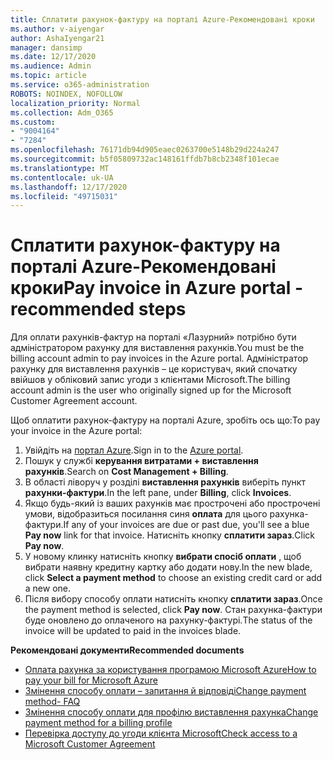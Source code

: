 ```yaml
---
title: Сплатити рахунок-фактуру на порталі Azure-Рекомендовані кроки
ms.author: v-aiyengar
author: AshaIyengar21
manager: dansimp
ms.date: 12/17/2020
ms.audience: Admin
ms.topic: article
ms.service: o365-administration
ROBOTS: NOINDEX, NOFOLLOW
localization_priority: Normal
ms.collection: Adm_O365
ms.custom:
- "9004164"
- "7284"
ms.openlocfilehash: 76171db94d905eaec0263700e5148b29d224a247
ms.sourcegitcommit: b5f05809732ac148161ffdb7b8cb2348f101ecae
ms.translationtype: MT
ms.contentlocale: uk-UA
ms.lasthandoff: 12/17/2020
ms.locfileid: "49715031"
---
```

# <a name="pay-invoice-in-azure-portal---recommended-steps"></a><span data-ttu-id="cf88d-102">Сплатити рахунок-фактуру на порталі Azure-Рекомендовані кроки</span><span class="sxs-lookup"><span data-stu-id="cf88d-102">Pay invoice in Azure portal - recommended steps</span></span>

<span data-ttu-id="cf88d-103">Для оплати рахунків-фактур на порталі «Лазурний» потрібно бути адміністратором рахунку для виставлення рахунків.</span><span class="sxs-lookup"><span data-stu-id="cf88d-103">You must be the billing account admin to pay invoices in the Azure portal.</span></span> <span data-ttu-id="cf88d-104">Адміністратор рахунку для виставлення рахунків – це користувач, який спочатку ввійшов у обліковий запис угоди з клієнтами Microsoft.</span><span class="sxs-lookup"><span data-stu-id="cf88d-104">The billing account admin is the user who originally signed up for the Microsoft Customer Agreement account.</span></span> 

<span data-ttu-id="cf88d-105">Щоб оплатити рахунок-фактуру на порталі Azure, зробіть ось що:</span><span class="sxs-lookup"><span data-stu-id="cf88d-105">To pay your invoice in the Azure portal:</span></span> 

1. <span data-ttu-id="cf88d-106">Увійдіть на [портал Azure](https://portal.azure.com/).</span><span class="sxs-lookup"><span data-stu-id="cf88d-106">Sign in to the [Azure portal](https://portal.azure.com/).</span></span>
1. <span data-ttu-id="cf88d-107">Пошук у службі **керування витратами + виставлення рахунків**.</span><span class="sxs-lookup"><span data-stu-id="cf88d-107">Search on **Cost Management + Billing**.</span></span>
1. <span data-ttu-id="cf88d-108">В області ліворуч у розділі **виставлення рахунків** виберіть пункт **рахунки-фактури**.</span><span class="sxs-lookup"><span data-stu-id="cf88d-108">In the left pane, under **Billing**, click **Invoices**.</span></span>
1. <span data-ttu-id="cf88d-109">Якщо будь-який із ваших рахунків має прострочені або прострочені умови, відобразиться посилання синя **оплата** для цього рахунка-фактури.</span><span class="sxs-lookup"><span data-stu-id="cf88d-109">If any of your invoices are due or past due, you'll see a blue **Pay now** link for that invoice.</span></span> <span data-ttu-id="cf88d-110">Натисніть кнопку **сплатити зараз**.</span><span class="sxs-lookup"><span data-stu-id="cf88d-110">Click **Pay now**.</span></span>
1. <span data-ttu-id="cf88d-111">У новому клинку натисніть кнопку **вибрати спосіб оплати** , щоб вибрати наявну кредитну картку або додати нову.</span><span class="sxs-lookup"><span data-stu-id="cf88d-111">In the new blade, click **Select a payment method** to choose an existing credit card or add a new one.</span></span>
1. <span data-ttu-id="cf88d-112">Після вибору способу оплати натисніть кнопку **сплатити зараз**.</span><span class="sxs-lookup"><span data-stu-id="cf88d-112">Once the payment method is selected, click **Pay now**.</span></span>
<span data-ttu-id="cf88d-113">Стан рахунка-фактури буде оновлено до оплаченого на рахунку-фактурі.</span><span class="sxs-lookup"><span data-stu-id="cf88d-113">The status of the invoice will be updated to paid in the invoices blade.</span></span>

<span data-ttu-id="cf88d-114">**Рекомендовані документи**</span><span class="sxs-lookup"><span data-stu-id="cf88d-114">**Recommended documents**</span></span>

- [<span data-ttu-id="cf88d-115">Оплата рахунка за користування програмою Microsoft Azure</span><span class="sxs-lookup"><span data-stu-id="cf88d-115">How to pay your bill for Microsoft Azure</span></span>](https://docs.microsoft.com/azure/cost-management-billing/understand/pay-bill)
- [<span data-ttu-id="cf88d-116">Змінення способу оплати – запитання й відповіді</span><span class="sxs-lookup"><span data-stu-id="cf88d-116">Change payment method- FAQ</span></span>](https://docs.microsoft.com/azure/billing/billing-how-to-change-credit-card?WT.mc_id=Portal-Microsoft_Azure_Support#frequently-asked-questions)
- [<span data-ttu-id="cf88d-117">Змінення способу оплати для профілю виставлення рахунка</span><span class="sxs-lookup"><span data-stu-id="cf88d-117">Change payment method for a billing profile</span></span>](https://docs.microsoft.com/azure/cost-management-billing/manage/change-credit-card?WT.mc_id=Portal-Microsoft_Azure_Support#manage-credit-cards-for-a-microsoft-customer-agreement)
- [<span data-ttu-id="cf88d-118">Перевірка доступу до угоди клієнта Microsoft</span><span class="sxs-lookup"><span data-stu-id="cf88d-118">Check access to a Microsoft Customer Agreement</span></span>](https://docs.microsoft.com/azure/cost-management-billing/manage/change-credit-card?WT.mc_id=Portal-Microsoft_Azure_Support%22%20%5Cl%20%22manage-credit-cards-for-a-microsoft-customer-agreement%22%20%5Ct%20%22_blank#check-the-type-of-your-account)